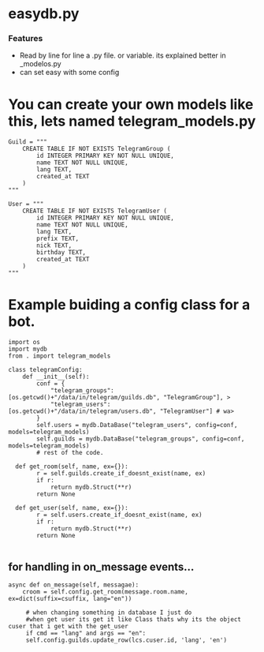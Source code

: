 # easydb.py
### Features

- Read by line for line a .py file. or variable. its explained better in _modelos.py
- can set easy with some config
# You can create your own models like this, lets named telegram_models.py
```
Guild = """
    CREATE TABLE IF NOT EXISTS TelegramGroup (
        id INTEGER PRIMARY KEY NOT NULL UNIQUE,
        name TEXT NOT NULL UNIQUE,
        lang TEXT,
        created_at TEXT
    )
"""

User = """
    CREATE TABLE IF NOT EXISTS TelegramUser (
        id INTEGER PRIMARY KEY NOT NULL UNIQUE,
        name TEXT NOT NULL UNIQUE,
        lang TEXT,
        prefix TEXT,
        nick TEXT,
        birthday TEXT,
        created_at TEXT
    )
"""
```
# Example buiding a config class for a bot.
```
import os
import mydb
from . import telegram_models

class telegramConfig:
    def __init__(self):
        conf = {
            "telegram_groups": [os.getcwd()+"/data/in/telegram/guilds.db", "TelegramGroup"], >
            "telegram_users": [os.getcwd()+"/data/in/telegram/users.db", "TelegramUser"] # wa>
        }
        self.users = mydb.DataBase("telegram_users", config=conf, models=telegram_models)
        self.guilds = mydb.DataBase("telegram_groups", config=conf, models=telegram_models)
        # rest of the code.

  def get_room(self, name, ex={}):
        r = self.guilds.create_if_doesnt_exist(name, ex)
        if r:
            return mydb.Struct(**r)
        return None

  def get_user(self, name, ex={}):
        r = self.users.create_if_doesnt_exist(name, ex)
        if r:
            return mydb.Struct(**r)
        return None


```

## for handling in on_message events...
```
async def on_message(self, messagae):
    croom = self.config.get_room(message.room.name, ex=dict(suffix=csuffix, lang="en"))

     # when changing something in database I just do
     #when get user its get it like Class thats why its the object cuser that i get with the get_user
     if cmd == "lang" and args == "en":
     self.config.guilds.update_row(lcs.cuser.id, 'lang', 'en')

```
